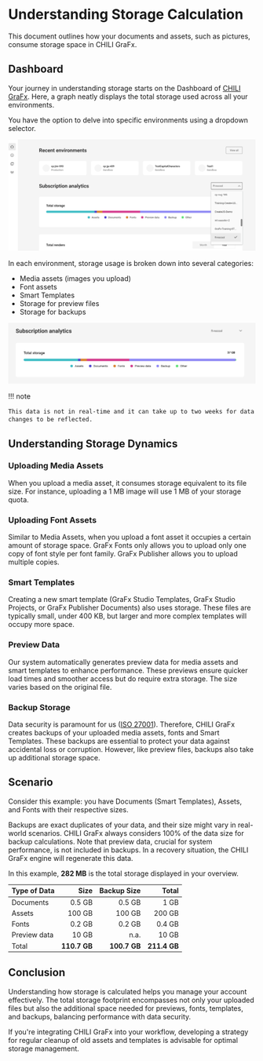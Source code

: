 # Understanding Storage Calculation

This document outlines how your documents and assets, such as pictures, consume storage space in CHILI GraFx.

## Dashboard
Your journey in understanding storage starts on the Dashboard of [CHILI GraFx](https://chiligrafx.com). Here, a graph neatly displays the total storage used across all your environments.

You have the option to delve into specific environments using a dropdown selector.

![find environment](find_environment.png)

In each environment, storage usage is broken down into several categories:
- Media assets (images you upload)
- Font assets
- Smart Templates
- Storage for preview files
- Storage for backups

![environment breakdown](env_breakdown.png)

!!! note

    This data is not in real-time and it can take up to two weeks for data changes to be reflected.

## Understanding Storage Dynamics

### Uploading Media Assets
When you upload a media asset, it consumes storage equivalent to its file size. For instance, uploading a 1 MB image will use 1 MB of your storage quota.

### Uploading Font Assets
Similar to Media Assets, when you upload a font asset it occupies a certain amount of storage space. GraFx Fonts only allows you to upload only one copy of font style per font family. GraFx Publisher allows you to upload multiple copies.

### Smart Templates
Creating a new smart template (GraFx Studio Templates, GraFx Studio Projects, or GraFx Publisher Documents) also uses storage. These files are typically small, under 400 KB, but larger and more complex templates will occupy more space.

### Preview Data
Our system automatically generates preview data for media assets and smart templates to enhance performance. These previews ensure quicker load times and smoother access but do require extra storage. The size varies based on the original file.

### Backup Storage
Data security is paramount for us ([ISO 27001](https://www.chili-publish.com/trust/)). Therefore, CHILI GraFx creates backups of your uploaded media assets, fonts and Smart Templates. These backups are essential to protect your data against accidental loss or corruption. However, like preview files, backups also take up additional storage space.

## Scenario
Consider this example: you have Documents (Smart Templates), Assets, and Fonts with their respective sizes. 

Backups are exact duplicates of your data, and their size might vary in real-world scenarios. CHILI GraFx always considers 100% of the data size for backup calculations. Note that preview data, crucial for system performance, is not included in backups. In a recovery situation, the CHILI GraFx engine will regenerate this data.

In this example, **282 MB** is the total storage displayed in your overview.

| Type of Data  | Size   | Backup Size   | Total |
| ----------- 	| -----: | -----: | --: |
| Documents     | 0.5 GB  | 0.5 GB  | 1 GB |
| Assets        | 100 GB | 100 GB | 200 GB |
| Fonts         | 0.2 GB   | 0.2 GB   | 0.4 GB |
| Preview data  | 10 GB  | n.a. | 10 GB |
| Total  		| **110.7 GB**  | **100.7 GB** | **211.4 GB** |

## Conclusion
Understanding how storage is calculated helps you manage your account effectively. The total storage footprint encompasses not only your uploaded files but also the additional space needed for previews, fonts, templates, and backups, balancing performance with data security.

If you're integrating CHILI GraFx into your workflow, developing a strategy for regular cleanup of old assets and templates is advisable for optimal storage management.
